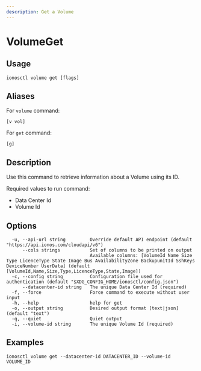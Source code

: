 ```yaml
---
description: Get a Volume
---
```


# VolumeGet

## Usage

```text
ionosctl volume get [flags]
```

## Aliases

For `volume` command:
```text
[v vol]
```

For `get` command:
```text
[g]
```

## Description

Use this command to retrieve information about a Volume using its ID.

Required values to run command:

* Data Center Id
* Volume Id

## Options

```text
  -u, --api-url string         Override default API endpoint (default "https://api.ionos.com/cloudapi/v6")
      --cols strings           Set of columns to be printed on output 
                               Available columns: [VolumeId Name Size Type LicenceType State Image Bus AvailabilityZone BackupunitId SshKeys DeviceNumber UserData] (default [VolumeId,Name,Size,Type,LicenceType,State,Image])
  -c, --config string          Configuration file used for authentication (default "$XDG_CONFIG_HOME/ionosctl/config.json")
      --datacenter-id string   The unique Data Center Id (required)
  -f, --force                  Force command to execute without user input
  -h, --help                   help for get
  -o, --output string          Desired output format [text|json] (default "text")
  -q, --quiet                  Quiet output
  -i, --volume-id string       The unique Volume Id (required)
```

## Examples

```text
ionosctl volume get --datacenter-id DATACENTER_ID --volume-id VOLUME_ID
```

